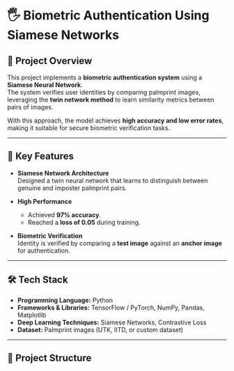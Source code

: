 # 🖐️ Biometric Authentication Using Siamese Networks

## 📌 Project Overview
This project implements a **biometric authentication system** using a **Siamese Neural Network**.  
The system verifies user identities by comparing palmprint images, leveraging the **twin network method** to learn similarity metrics between pairs of images.  

With this approach, the model achieves **high accuracy and low error rates**, making it suitable for secure biometric verification tasks.

---

## 🚀 Key Features
- **Siamese Network Architecture**  
  Designed a twin neural network that learns to distinguish between genuine and imposter palmprint pairs.  

- **High Performance**  
  - Achieved **97% accuracy**.  
  - Reached a **loss of 0.05** during training.  

- **Biometric Verification**  
  Identity is verified by comparing a **test image** against an **anchor image** for authentication.  

---

## 🛠️ Tech Stack
- **Programming Language:** Python  
- **Frameworks & Libraries:** TensorFlow / PyTorch, NumPy, Pandas, Matplotlib  
- **Deep Learning Techniques:** Siamese Networks, Contrastive Loss  
- **Dataset:** Palmprint images (UTK, IITD, or custom dataset)  

---

## 📂 Project Structure
